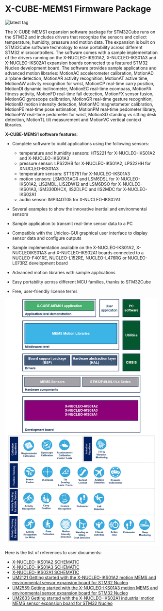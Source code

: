 # X-CUBE-MEMS1 Firmware Package

![latest tag](https://img.shields.io/github/v/tag/STMicroelectronics/x-cube-mems1.svg?color=brightgreen)

The X-CUBE-MEMS1 expansion software package for STM32Cube runs on the STM32 and includes drivers that recognize the sensors and collect temperature, humidity, pressure and motion data. The expansion is built on STM32Cube software technology to ease portability across different STM32 microcontrollers. The software comes with a sample implementation of the drivers running on the X-NUCLEO-IKS01A2, X-NUCLEO-IKS01A3 and X-NUCLEO-IKS02A1 expansion boards connected to a featured STM32 Nucleo development board. The software provides sample applications and advanced motion libraries: MotionAC accelerometer calibration, MotionAD airplane detection, MotionAR activity recognition, MotionAT active time, MotionAW activity recognition for wrist, MotionCP real-time carry position, MotionDI dynamic inclinometer, MotionEC real-time ecompass, MotionFA fitness activity, MotionFD real-time fall detection, MotionFX sensor fusion, MotionGC gyroscope calibration, MotionGR real-time gesture recognition, MotionID motion intensity detection, MotionMC magnetometer calibration, MotionPE real-time pose estimation, MotionPM real-time pedometer library, MotionPW real-time pedometer for wrist, MotionSD standing vs sitting desk detection, MotionTL tilt measurement and MotionVC vertical context libraries.

**X-CUBE-MEMS1 software features**:

- Complete software to build applications using the following sensors:

  - temperature and humidity sensors: HTS221 for X-NUCLEO-IKS01A2 and X-NUCLEO-IKS01A3
  - pressure sensor: LPS22HB for X-NUCLEO-IKS01A2, LPS22HH for XNUCLEO-IKS01A3
  - temperature sensors: STTS751 for X-NUCLEO-IKS01A3
  - motion sensors: LSM303AGR and LSM6DSL for X-NUCLEO-IKS01A2, LIS2MDL, LIS2DW12 and LSM6DSO for X-NUCLEO-IKS01A3, ISM330DHCX, IIS2DLPC and IIS2MDC for X-NUCLEO-IKS02A1
  - audio sensor: IMP34DT05 for X-NUCLEO-IKS02A1

- Several examples to show the innovative inertial and environmental sensors

- Sample application to transmit real-time sensor data to a PC

- Compatible with the Unicleo-GUI graphical user interface to display sensor data and configure outputs

- Sample implementation available on the X-NUCLEO-IKS01A2, X-NUCLEOIKS01A3 and X-NUCLEO-IKS02A1 boards connected to a NUCLEO-F401RE, NUCLEO-L152RE, NUCLEO-L476RG or NUCLEO-L073RZ development board

- Advanced motion libraries with sample applications

- Easy portability across different MCU families, thanks to STM32Cube

- Free, user-friendly license terms

[![The X-CUBE-MEMS1 package contents](_htmresc/X-CUBE-MEMS1_components_2020.png)]()

Here is the list of references to user documents:

- [X-NUCLEO-IKS01A2 SCHEMATIC](https://www.st.com/resource/en/schematic_pack/x-nucleo-iks01a2_schematic.pdf)
- [X-NUCLEO-IKS01A3 SCHEMATIC](https://www.st.com/resource/en/schematic_pack/x-nucleo-iks01a3_schematic.pdf)
- [X-NUCLEO-IKS02A1 SCHEMATIC](https://www.st.com/resource/en/schematic_pack/x-nucleo-iks02a1_schematic.pdf)
- [UM2121 Getting started with the X-NUCLEO-IKS01A2 motion MEMS and environmental sensor expansion board for STM32 Nucleo](https://www.st.com/resource/en/user_manual/um2121-getting-started-with-the-xnucleoiks01a2-motion-mems-and-environmental-sensor-expansion-board-for-stm32-nucleo-stmicroelectronics.pdf)
- [UM2559 Getting started with the X-NUCLEO-IKS01A3 motion MEMS and environmental sensor expansion board for STM32 Nucleo](https://www.st.com/resource/en/user_manual/um2559-getting-started-with-the-xnucleoiks01a3-motion-mems-and-environmental-sensor-expansion-board-for-stm32-nucleo-stmicroelectronics.pdf)
- [UM2633 Getting started with the X-NUCLEO-IKS02A1 industrial motion MEMS sensor expansion board for STM32 Nucleo](https://www.st.com/resource/en/user_manual/um2633-getting-started-with-the-xnucleoiks02a1-industrial-motion-mems-sensor-expansion-board-for-stm32-nucleo-stmicroelectronics.pdf)
